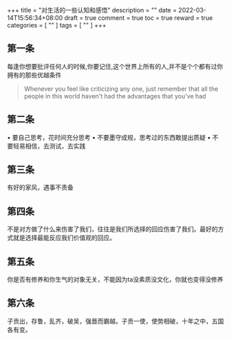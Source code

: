 +++
title = "对生活的一些认知和感悟"
description = ""
date = 2022-03-14T15:56:34+08:00
draft = true
comment = true
toc = true
reward = true
categories = [
  ""
]
tags = [
  ""
]
+++

<!--more-->
## 第一条
每逢你想要批评任何人的时候,你要记住,这个世界上所有的人,并不是个个都有过你拥有的那些优越条件
> Whenever you feel like criticizing any one, just remember that all the people in this world haven't had the advantages that you've had

## 第二条
• 要自己思考，花时间充分思考
• 不要墨守成规，思考过的东西敢提出质疑
• 不要轻易相信，去测试，去实践

## 第三条
有好的家风，遇事不责备

## 第四条
不是对方做了什么来伤害了我们，往往是我们所选择的回应伤害了我们。最好的方式就是选择最能反应我们价值观的回应。

## 第五条
你是否有修养和你生气的对象无关，不能因为ta没素质没文化，你就也变得没修养

## 第六条
子贡出，存鲁，乱齐，破吴，强晋而霸越。子贡一使，使势相破，十年之中，五国各有变。

